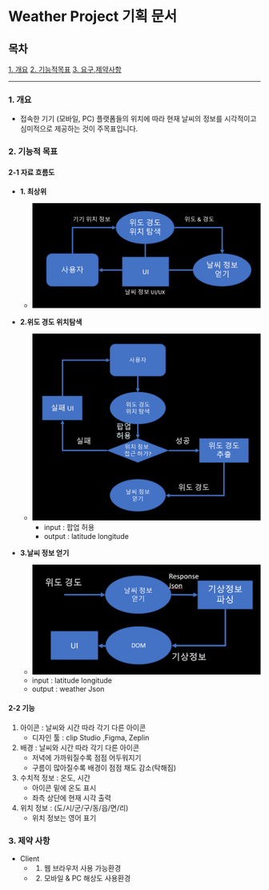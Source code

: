 
# Weather Project 기획 문서

## 목차
[1. 개요](#1-개요)
[2. 기능적목표](#2-기능적-목표)
[3. 요구,제약사항](#3-제약-사항)

---

### 1. 개요
* 접속한 기기 (모바일, PC) 플랫폼들의 위치에 따라 현재 날씨의 정보를 시각적이고 심미적으로 제공하는 것이 주목표입니다.

### 2. 기능적 목표

#### 2-1 자료 흐름도
* **1. 최상위** 
  * ![](2022-04-25-05-53-30.png)

* **2.위도 경도 위치탐색**
  * ![](2022-04-25-05-56-51.png)
	* input : 팝업 허용
	* output : latitude longitude

* **3.날씨 정보 얻기**
  * ![](2022-04-25-06-02-04.png)
  * input : latitude longitude
  * output : weather Json

#### 2-2 기능 
1. 아이콘 : 날씨와 시간 따라 각기 다른 아이콘
	* 디자인 툴 : clip Studio ,Figma, Zeplin
2. 배경 : 날씨와 시간 따라 각기 다른 아이콘
	* 저녁에 가까워질수록 점점 어두워지기
	* 구름이 많아질수록 배경이 점점 채도 감소(탁해짐)
3. 수치적 정보 : 온도, 시간
	* 아이콘 밑에 온도 표시
	* 좌측 상단에 현재 시각 출력
4. 위치 정보 : (도/시/군/구/동/읍/면/리)
	* 위치 정보는 영어 표기

### 3. 제약 사항
- Client
  - 1. 웹 브라우저 사용 가능환경
  - 2. 모바일 & PC 해상도 사용환경